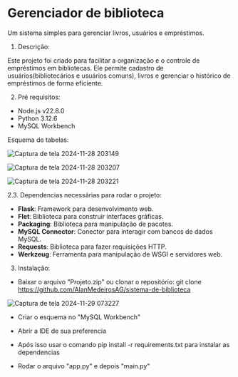 # Gerenciador de biblioteca
Um sistema simples para gerenciar livros, usuários e empréstimos.

1. Descrição:

Este projeto foi criado para facilitar a organização e o controle de empréstimos em bibliotecas. Ele permite cadastro de usuários(bibliotecários e usuários comuns), livros e gerenciar o histórico de empréstimos de forma eficiente.

2. Pré requisitos:

- Node.js v22.8.0
- Python 3.12.6
- MySQL Workbench

Esquema de tabelas:


![Captura de tela 2024-11-28 203149](https://github.com/user-attachments/assets/e32e2842-da59-4eae-9433-269fc049095f)

![Captura de tela 2024-11-28 203207](https://github.com/user-attachments/assets/b9828e3a-99c3-4a91-a3dd-d024832e47eb)

![Captura de tela 2024-11-28 203221](https://github.com/user-attachments/assets/3930923e-739d-4660-b12d-5b75b75bfd04)

2.3. Dependencias necessárias para rodar o projeto:

- **Flask**: Framework para desenvolvimento web.
- **Flet**: Biblioteca para construir interfaces gráficas.
- **Packaging**: Biblioteca para manipulação de pacotes.
- **MySQL Connector**: Conector para interagir com bancos de dados MySQL.
- **Requests**: Biblioteca para fazer requisições HTTP.
- **Werkzeug**: Ferramenta para manipulação de WSGI e servidores web.

3. Instalação:

- Baixar o arquivo "Projeto.zip" ou clonar o repositório: git clone https://github.com/AlanMedeirosAG/sistema-de-biblioteca

![Captura de tela 2024-11-29 073227](https://github.com/user-attachments/assets/fe7be053-4e11-422e-ab32-76bd53d8f4d9)

- Criar o esquema no "MySQL Workbench"

- Abrir a IDE de sua preferencia 

- Após isso usar o comando pip install -r requirements.txt para instalar as dependencias

- Rodar o arquivo "app.py" e depois "main.py"
